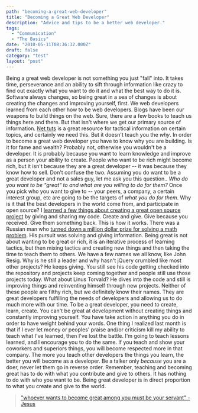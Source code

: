 ```yaml
---
path: "becoming-a-great-web-developer"
title: "Becoming a Great Web Developer"
description: "Advice and tips to be a better web developer."
tags: 
  - "Communication"
  - "The Basics"
date: "2010-05-11T08:36:32.000Z"
draft: false
category: "test"
layout: "post"
---
```


Being a great web developer is not something you just "fall" into. It takes time, perseverance and an ability to sift through information like crazy to find out exactly what you want to do it and what the best way to do it is. Software always changes, so being great in a sea of changes is about creating the changes and improving yourself, first. We web developers learned from each other how to be web developers. Blogs have been our weapons to build things on the web. Sure, there are a few books to teach us things here and there. But that isn't where we get our primary source of information. [Net tuts](http://nettuts.com/) is a great resource for tactical information on certain topics, and certainly we need this. But it doesn't teach you the *why*. In order to become a great web developer you have to know why you are building. Is it for fame and wealth? Probably not, otherwise you wouldn't be a developer. It is probably because you want to learn knowledge and improve as a person your ability to create. People who want to be rich might become rich, but it isn't because they are a great developer -- it was because they know how to sell. Don't confuse the two. Assuming you do want to be a great developer and not a sales guy, let me ask you this question.. *Who do you want to be "great" to and what are you willing to do for them?* Once you pick who you want to give to -- your peers, a company, a certain interest group, etc are going to be the targets of *what you do for them*. Why is it that the best developers in the world come from, and participate in open source? I [learned a few things about creating a great open source project](http://marcgrabanski.com/article/5-things-learned-from-coding-open-source) by giving and sharing my code. Create and give. Give because you received. Give them something back. This is how it works. There was a Russian man who [turned down a million dollar prize for solving a math problem](http://www.telegraph.co.uk/news/worldnews/europe/russia/7530771/Russian-maths-genius-may-turn-down-1m-prize.html). His pursuit was solving and giving information. Being great is not about wanting to be great or rich, it is an iterative process of learning tactics, but then mixing tactics and creating new things and then taking the time to teach them to others. We have a few names we all know, like John Resig. Why is he still a leader and why hasn't jQuery crumbled like most other projects? He keeps giving. You still see his code getting checked into the repository and projects keep coming together and people still use those projects today. What about Linus Torvald? He dives into the code and still is improving things and reinventing himself through new projects. Neither of these people are filthy rich, but we definitely know their names. They are great developers fulfilling the needs of developers and allowing us to do much more with our time. To be a great developer, you need to create, learn, create. You can't be great at development without creating things and constantly improving yourself. You have take action in anything you do in order to have weight behind your words. One thing I realized last month is that if I ever let money or peoples' praise and/or criticism kill my ability to teach what I've learned, then I've lost the battle. I'm going to teach lessons learned, and I encourage you to do the same. If you teach and show your coworkers and superiors things, you will become respected more in that company. The more you teach other developers the things you learn, the better you will become as a developer. Be a talker only *because* you are a doer, never let them go in reverse order. Remember, teaching and becoming great has to do with what you contribute and give to others. It has nothing to do with who you want to be. Being great developer is in direct proportion to what you create and give to the world.

> ["whoever wants to become great among you must be your servant" - Jesus](http://read.ly/Matt20.26.NIV)